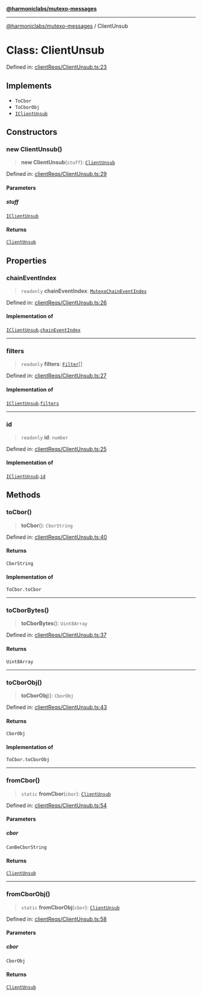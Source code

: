 [**@harmoniclabs/mutexo-messages**](../README.md)

***

[@harmoniclabs/mutexo-messages](../README.md) / ClientUnsub

# Class: ClientUnsub

Defined in: [clientReqs/ClientUnsub.ts:23](https://github.com/HarmonicLabs/mutexo-messages/blob/aefac8841dc1fa8aebb577df666016362446522d/src/clientReqs/ClientUnsub.ts#L23)

## Implements

- `ToCbor`
- `ToCborObj`
- [`IClientUnsub`](../interfaces/IClientUnsub.md)

## Constructors

### new ClientUnsub()

> **new ClientUnsub**(`stuff`): [`ClientUnsub`](ClientUnsub.md)

Defined in: [clientReqs/ClientUnsub.ts:29](https://github.com/HarmonicLabs/mutexo-messages/blob/aefac8841dc1fa8aebb577df666016362446522d/src/clientReqs/ClientUnsub.ts#L29)

#### Parameters

##### stuff

[`IClientUnsub`](../interfaces/IClientUnsub.md)

#### Returns

[`ClientUnsub`](ClientUnsub.md)

## Properties

### chainEventIndex

> `readonly` **chainEventIndex**: [`MutexoChainEventIndex`](../type-aliases/MutexoChainEventIndex.md)

Defined in: [clientReqs/ClientUnsub.ts:26](https://github.com/HarmonicLabs/mutexo-messages/blob/aefac8841dc1fa8aebb577df666016362446522d/src/clientReqs/ClientUnsub.ts#L26)

#### Implementation of

[`IClientUnsub`](../interfaces/IClientUnsub.md).[`chainEventIndex`](../interfaces/IClientUnsub.md#chaineventindex)

***

### filters

> `readonly` **filters**: [`Filter`](../type-aliases/Filter.md)[]

Defined in: [clientReqs/ClientUnsub.ts:27](https://github.com/HarmonicLabs/mutexo-messages/blob/aefac8841dc1fa8aebb577df666016362446522d/src/clientReqs/ClientUnsub.ts#L27)

#### Implementation of

[`IClientUnsub`](../interfaces/IClientUnsub.md).[`filters`](../interfaces/IClientUnsub.md#filters)

***

### id

> `readonly` **id**: `number`

Defined in: [clientReqs/ClientUnsub.ts:25](https://github.com/HarmonicLabs/mutexo-messages/blob/aefac8841dc1fa8aebb577df666016362446522d/src/clientReqs/ClientUnsub.ts#L25)

#### Implementation of

[`IClientUnsub`](../interfaces/IClientUnsub.md).[`id`](../interfaces/IClientUnsub.md#id)

## Methods

### toCbor()

> **toCbor**(): `CborString`

Defined in: [clientReqs/ClientUnsub.ts:40](https://github.com/HarmonicLabs/mutexo-messages/blob/aefac8841dc1fa8aebb577df666016362446522d/src/clientReqs/ClientUnsub.ts#L40)

#### Returns

`CborString`

#### Implementation of

`ToCbor.toCbor`

***

### toCborBytes()

> **toCborBytes**(): `Uint8Array`

Defined in: [clientReqs/ClientUnsub.ts:37](https://github.com/HarmonicLabs/mutexo-messages/blob/aefac8841dc1fa8aebb577df666016362446522d/src/clientReqs/ClientUnsub.ts#L37)

#### Returns

`Uint8Array`

***

### toCborObj()

> **toCborObj**(): `CborObj`

Defined in: [clientReqs/ClientUnsub.ts:43](https://github.com/HarmonicLabs/mutexo-messages/blob/aefac8841dc1fa8aebb577df666016362446522d/src/clientReqs/ClientUnsub.ts#L43)

#### Returns

`CborObj`

#### Implementation of

`ToCbor.toCborObj`

***

### fromCbor()

> `static` **fromCbor**(`cbor`): [`ClientUnsub`](ClientUnsub.md)

Defined in: [clientReqs/ClientUnsub.ts:54](https://github.com/HarmonicLabs/mutexo-messages/blob/aefac8841dc1fa8aebb577df666016362446522d/src/clientReqs/ClientUnsub.ts#L54)

#### Parameters

##### cbor

`CanBeCborString`

#### Returns

[`ClientUnsub`](ClientUnsub.md)

***

### fromCborObj()

> `static` **fromCborObj**(`cbor`): [`ClientUnsub`](ClientUnsub.md)

Defined in: [clientReqs/ClientUnsub.ts:58](https://github.com/HarmonicLabs/mutexo-messages/blob/aefac8841dc1fa8aebb577df666016362446522d/src/clientReqs/ClientUnsub.ts#L58)

#### Parameters

##### cbor

`CborObj`

#### Returns

[`ClientUnsub`](ClientUnsub.md)
